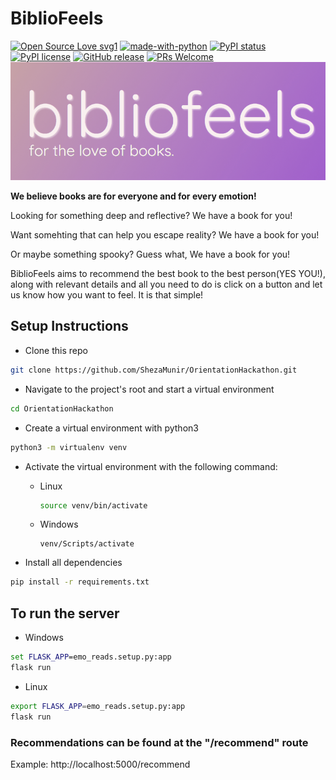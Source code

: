 # BiblioFeels

[![Open Source Love svg1](https://badges.frapsoft.com/os/v1/open-source.svg?v=103)](https://github.com/ellerbrock/open-source-badges/)
[![made-with-python](https://img.shields.io/badge/Made%20with-Python-1f425f.svg)](https://www.python.org/)
[![PyPI status](https://img.shields.io/pypi/status/ansicolortags.svg)](https://pypi.python.org/pypi/ansicolortags/)
[![PyPI license](https://img.shields.io/pypi/l/ansicolortags.svg)](https://pypi.python.org/pypi/ansicolortags/)
[![GitHub release](https://img.shields.io/github/release/Naereen/StrapDown.js.svg)](https://GitHub.com/Naereen/StrapDown.js/releases/)
[![PRs Welcome](https://img.shields.io/badge/PRs-welcome-brightgreen.svg?style=flat-square)](http://makeapullrequest.com)
![BiblioFeels - For The Love of Books](assets/banner.png?raw=true "Title")


**We believe books are for everyone and for every emotion!**

Looking for something deep and reflective? We have a book for you!

Want somehting that can help you escape reality? We have a book for you!

Or maybe something spooky? Guess what, We have a book for you!

BiblioFeels aims to recommend the best book to the best person(YES YOU!), along with relevant details and all you need to do is click on a button and let us know how you want to feel. It is that simple!

## Setup Instructions

- Clone this repo
```bash
git clone https://github.com/ShezaMunir/OrientationHackathon.git
```

- Navigate to the project's root and start a virtual environment 
```bash
cd OrientationHackathon
```

- Create a virtual environment with python3
```bash
python3 -m virtualenv venv
```

- Activate the virtual environment with the following command:

  - Linux 
    ```bash
    source venv/bin/activate
    ```

  - Windows
    ```
    venv/Scripts/activate
    ```


- Install all dependencies
```bash
pip install -r requirements.txt
```

## To run the server 
- Windows
```cmd
set FLASK_APP=emo_reads.setup.py:app
flask run
```

- Linux
```bash
export FLASK_APP=emo_reads.setup.py:app
flask run
```

### Recommendations can be found at the "/recommend" route

Example: http://localhost:5000/recommend
